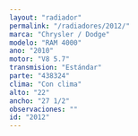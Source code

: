 ```yaml
---
layout: "radiador"
permalink: "/radiadores/2012/"
marca: "Chrysler / Dodge"
modelo: "RAM 4000"
ano: "2010"
motor: "V8 5.7"
transmision: "Estándar"
parte: "438324"
clima: "Con clima"
alto: "22"
ancho: "27 1/2"
observaciones: ""
id: "2012"
---
```


